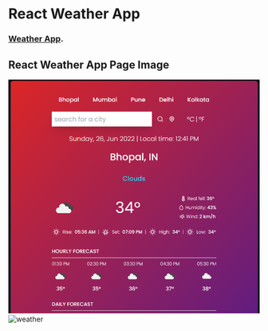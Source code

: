 # React Weather App

 ### [Weather App](https://satyamkumar420.github.io/React-Weather-App/).

## React Weather App Page Image
[![Weather App Image](https://github.com/satyamkumar420/React-Weather-App/blob/main/src/services/waether.png)](https://satyamkumar420.github.io/React-Weather-App/)
![weather](https://user-images.githubusercontent.com/98641231/199101186-80ef8838-3bd5-4327-af80-25fa0d130933.png)
